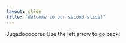 ```yaml
---
layout: slide
title: "Welcome to our second slide!"
---
```

Jugadooooores
Use the left arrow to go back!
